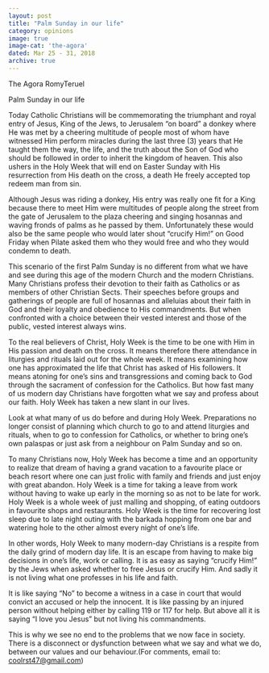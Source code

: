 ```yaml
---
layout: post
title: "Palm Sunday in our life"
category: opinions
image: true
image-cat: 'the-agora'
dated: Mar 25 - 31, 2018
archive: true
---
```


The Agora
RomyTeruel

Palm Sunday in our life

Today Catholic Christians will be commemorating the triumphant and royal entry of Jesus, King of the Jews, to Jerusalem “on board” a donkey where He was met by a cheering multitude of people most of whom have witnessed Him perform miracles during the last three (3) years that He taught them the way, the life, and the truth about the Son of God who should be followed in order to inherit the kingdom of heaven. This also ushers in the Holy Week that will end on Easter Sunday with His resurrection from His death on the cross, a death He freely accepted top redeem man from sin.

Although Jesus was riding a donkey, His entry was really one fit for a King because there to meet Him were multitudes of people along the street from the gate of Jerusalem to the plaza cheering and singing hosannas and waving fronds of palms as he passed by them.  Unfortunately these would also be the same people who would later shout “crucify Him!” on Good Friday when Pilate asked them who they would free and who they would condemn to death. 

This scenario of the first Palm Sunday is no different from what we have and see during this age of the modern Church and the modern Christians.  Many Christians profess their devotion to their faith as Catholics or as members of other Christian Sects.  Their speeches before groups and gatherings of people are full of hosannas and alleluias about their faith in God and their loyalty and obedience to His commandments. But when confronted with a choice between their vested interest and those of the public, vested interest always wins.  

To the real believers of Christ, Holy Week is the time to be one with Him in His passion and death on the cross. It means therefore there attendance in liturgies and rituals laid out for the whole week.  It means examining how one has approximated the life that Christ has asked of His followers. It means atoning for one’s sins and transgressions and coming back to God through the sacrament of confession for the Catholics. But how fast many of us modern day Christians have forgotten what we say and profess about our faith.  Holy Week has taken a new slant in our lives.  

Look at what many of us do before and during Holy Week. Preparations no longer consist of planning which church to go to and attend liturgies and rituals, when to go to confession for Catholics, or whether to bring one’s own palaspas or just ask from a neighbour on Palm Sunday and so on.

To many Christians now, Holy Week has become a time and an opportunity to realize that dream of having a grand vacation to a favourite place or beach resort where one can just frolic with family and friends and just enjoy with great abandon.  Holy Week is a time for taking a leave from work without having to wake up early in the morning so as not to be late for work. Holy Week is a whole week of just malling and shopping, of eating outdoors in favourite shops and restaurants.  Holy Week is the time for recovering lost sleep due to late night outing with the barkada hopping from one bar and watering hole to the other almost every night of one’s life.  

In other words, Holy Week to many modern-day Christians is a respite from the daily grind of modern day life.  It is an escape from having to make big decisions in one’s life, work or calling.  It is as easy as saying “crucify Him!” by the Jews when asked whether to free Jesus or crucify Him.  And sadly it is not living what one professes in his life and faith.

It is like saying “No” to become a witness in a case in court that would convict an accused or help the innocent.  It is like passing by an injured person without helping either by calling 119 or 117 for help.  But above all it is saying “I love you Jesus” but not living his commandments.

This is why we see no end to the problems that we now face in society. There is a disconnect or dysfunction between what we say and what we do, between our values and our behaviour.(For comments, email to: coolrst47@gmail.com)